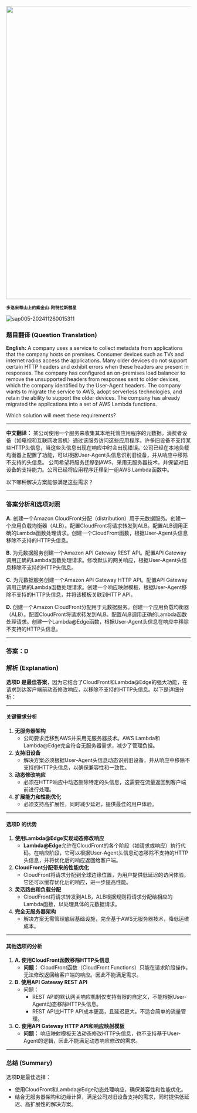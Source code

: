<img src="https://www.bjp.org.cn/upload/image/2024/11/06/1730865884466006717.jpg" width="800" />  

<small>**多洛米蒂山上的紫金山-阿特拉斯彗星**</small>  



![sap005-202411260015311](https://aea62e6.webp.li/2024/11/sap005-202411260015311.png)



### 题目翻译 (Question Translation)

**English:**
 A company uses a service to collect metadata from applications that the company hosts on premises. Consumer devices such as TVs and internet radios access the applications. Many older devices do not support certain HTTP headers and exhibit errors when these headers are present in responses. The company has configured an on-premises load balancer to remove the unsupported headers from responses sent to older devices, which the company identified by the User-Agent headers.
 The company wants to migrate the service to AWS, adopt serverless technologies, and retain the ability to support the older devices. The company has already migrated the applications into a set of AWS Lambda functions.

Which solution will meet these requirements?

------

**中文翻译：**
 某公司使用一个服务来收集其本地托管应用程序的元数据。消费者设备（如电视和互联网收音机）通过该服务访问这些应用程序。许多旧设备不支持某些HTTP头信息，当这些头信息出现在响应中时会出现错误。公司已经在本地负载均衡器上配置了功能，可以根据User-Agent头信息识别旧设备，并从响应中移除不支持的头信息。
 公司希望将服务迁移到AWS，采用无服务器技术，并保留对旧设备的支持能力。公司已经将应用程序迁移到一组AWS Lambda函数中。

以下哪种解决方案能够满足这些需求？

------

### 答案分析和选项对照

**A.**
 创建一个Amazon CloudFront分配（distribution）用于元数据服务。创建一个应用负载均衡器（ALB）。配置CloudFront将请求转发到ALB。配置ALB调用正确的Lambda函数处理请求。创建一个CloudFront函数，根据User-Agent头信息移除不支持的HTTP头信息。

**B.**
 为元数据服务创建一个Amazon API Gateway REST API。配置API Gateway调用正确的Lambda函数处理请求。修改默认的网关响应，根据User-Agent头信息移除不支持的HTTP头信息。

**C.**
 为元数据服务创建一个Amazon API Gateway HTTP API。配置API Gateway调用正确的Lambda函数处理请求。创建一个响应映射模板，根据User-Agent移除不支持的HTTP头信息，并将该模板关联到HTTP API。

**D.**
 创建一个Amazon CloudFront分配用于元数据服务。创建一个应用负载均衡器（ALB）。配置CloudFront将请求转发到ALB。配置ALB调用正确的Lambda函数处理请求。创建一个Lambda@Edge函数，根据User-Agent头信息在响应中移除不支持的HTTP头信息。

------

### 答案：**D**

### 解析 (Explanation)

**选项D 是最佳答案**，因为它结合了CloudFront和Lambda@Edge的强大功能，在请求到达客户端前动态修改响应，以移除不支持的HTTP头信息。以下是详细分析：

------

#### **关键需求分析**

1. **无服务器架构**
    - 公司要求迁移到AWS并采用无服务器技术。AWS Lambda和Lambda@Edge完全符合无服务器需求，减少了管理负担。
2. **支持旧设备**
    - 解决方案必须根据User-Agent头信息动态识别旧设备，并从响应中移除不支持的HTTP头信息，以确保兼容性和一致性。
3. **动态修改响应**
    - 必须在HTTP响应中动态删除特定的头信息，这需要在流量返回到客户端前进行处理。
4. **扩展能力和性能优化**
    - 必须支持高扩展性，同时减少延迟，提供最佳的用户体验。

------

#### **选项D 的优势**

1. **使用Lambda@Edge实现动态修改响应**
    - **Lambda@Edge**允许在CloudFront的各个阶段（如请求或响应）执行代码。在响应阶段，它可以根据User-Agent头信息动态移除不支持的HTTP头信息，并将优化后的响应返回给客户端。
2. **CloudFront分配带来的性能优化**
    - CloudFront将请求分配到全球边缘位置，为用户提供低延迟的访问体验。它还可以缓存优化后的响应，进一步提高性能。
3. **灵活路由和负载分配**
    - CloudFront将请求转发到ALB，ALB根据规则将请求分配给相应的Lambda函数，以处理具体的元数据请求。
4. **完全无服务器架构**
    - 解决方案无需管理底层基础设施，完全基于AWS无服务器技术，降低运维成本。

------

#### **其他选项的分析**

1. **A. 使用CloudFront函数移除HTTP头信息**
    - **问题：** CloudFront函数（CloudFront Functions）只能在请求阶段操作，无法修改返回给客户端的响应。因此不能满足需求。
2. **B. 使用API Gateway REST API**
    - 问题：
        - REST API的默认网关响应机制仅支持有限的自定义，不能根据User-Agent动态移除HTTP头信息。
        - REST API比HTTP API成本更高，且延迟更大，不适合简单的流量管理。
3. **C. 使用API Gateway HTTP API和响应映射模板**
    - **问题：** 响应映射模板无法动态修改HTTP头信息，也不支持基于User-Agent的逻辑，因此不能满足动态响应修改的需求。

------

### **总结 (Summary)**

选项**D**是最佳选择：

- 使用CloudFront和Lambda@Edge动态处理响应，确保兼容性和性能优化。
- 结合无服务器架构和边缘计算，满足公司对旧设备支持的需求，同时提供低延迟、高扩展性的解决方案。